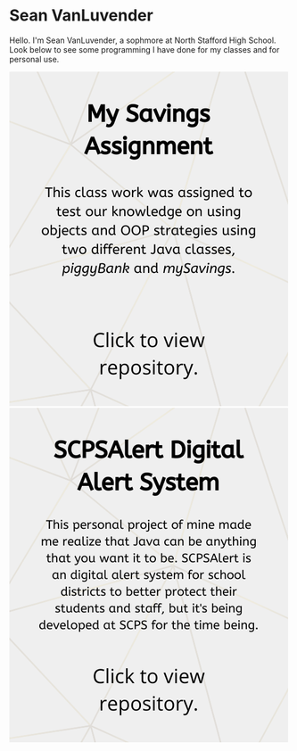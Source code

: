 # Sean VanLuvender
Hello. I'm Sean VanLuvender, a sophmore at North Stafford High School. Look below to see some programming I have done for my classes and for personal use.

[![name](PiggyBank.png)](https://github.com/sean-vanluvender/sean-vanluvender.github.io)
[![name](SCPSAlert.png)](https://github.com/sean-vanluvender/sean-vanluvender.github.io)

